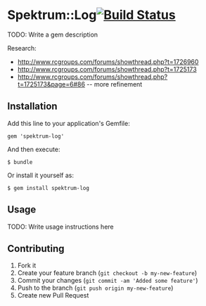 # Spektrum::Log[![Build Status](https://travis-ci.org/code-lever/spektrum-log.png)](https://travis-ci.org/code-lever/spektrum-log)

TODO: Write a gem description

Research:

* http://www.rcgroups.com/forums/showthread.php?t=1726960
* http://www.rcgroups.com/forums/showthread.php?t=1725173
* http://www.rcgroups.com/forums/showthread.php?t=1725173&page=6#86 -- more refinement

## Installation

Add this line to your application's Gemfile:

    gem 'spektrum-log'

And then execute:

    $ bundle

Or install it yourself as:

    $ gem install spektrum-log

## Usage

TODO: Write usage instructions here

## Contributing

1. Fork it
2. Create your feature branch (`git checkout -b my-new-feature`)
3. Commit your changes (`git commit -am 'Added some feature'`)
4. Push to the branch (`git push origin my-new-feature`)
5. Create new Pull Request
